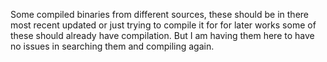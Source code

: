 Some compiled binaries from different sources, these should be in there most recent updated or just trying to compile it for
for later works some of these should already have compilation. But I am having them here to have no issues in searching them 
and compiling again.

